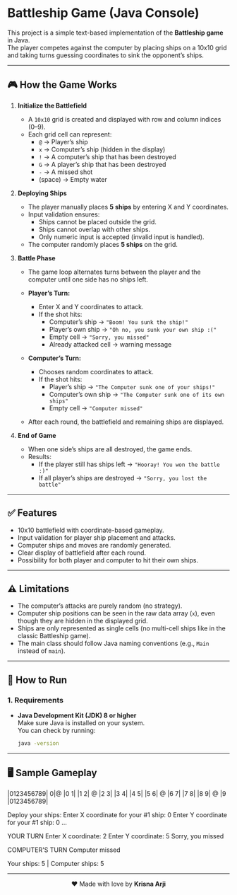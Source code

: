 # Battleship Game (Java Console)

This project is a simple text-based implementation of the **Battleship game** in Java.  
The player competes against the computer by placing ships on a 10x10 grid and taking turns guessing coordinates to sink the opponent’s ships.

---

## 🎮 How the Game Works

1. **Initialize the Battlefield**
   - A `10x10` grid is created and displayed with row and column indices (0–9).
   - Each grid cell can represent:
     - `@` → Player’s ship  
     - `x` → Computer’s ship (hidden in the display)  
     - `!` → A computer’s ship that has been destroyed  
     - `G` → A player’s ship that has been destroyed  
     - `-` → A missed shot  
     - (space) → Empty water

2. **Deploying Ships**
   - The player manually places **5 ships** by entering X and Y coordinates.
   - Input validation ensures:
     - Ships cannot be placed outside the grid.
     - Ships cannot overlap with other ships.
     - Only numeric input is accepted (invalid input is handled).
   - The computer randomly places **5 ships** on the grid.

3. **Battle Phase**
   - The game loop alternates turns between the player and the computer until one side has no ships left.
   - **Player’s Turn:**
     - Enter X and Y coordinates to attack.
     - If the shot hits:
       - Computer’s ship → `"Boom! You sunk the ship!"`  
       - Player’s own ship → `"Oh no, you sunk your own ship :("`  
       - Empty cell → `"Sorry, you missed"`  
       - Already attacked cell → warning message  
   - **Computer’s Turn:**
     - Chooses random coordinates to attack.
     - If the shot hits:
       - Player’s ship → `"The Computer sunk one of your ships!"`  
       - Computer’s own ship → `"The Computer sunk one of its own ships"`  
       - Empty cell → `"Computer missed"`

   - After each round, the battlefield and remaining ships are displayed.

4. **End of Game**
   - When one side’s ships are all destroyed, the game ends.
   - Results:
     - If the player still has ships left → `"Hooray! You won the battle :)"`  
     - If all player’s ships are destroyed → `"Sorry, you lost the battle"`

---

## ✅ Features
- 10x10 battlefield with coordinate-based gameplay.  
- Input validation for player ship placement and attacks.  
- Computer ships and moves are randomly generated.  
- Clear display of battlefield after each round.  
- Possibility for both player and computer to hit their own ships.  

---

## ⚠️ Limitations
- The computer’s attacks are purely random (no strategy).  
- Computer ship positions can be seen in the raw data array (`x`), even though they are hidden in the displayed grid.  
- Ships are only represented as single cells (no multi-cell ships like in the classic Battleship game).  
- The main class should follow Java naming conventions (e.g., `Main` instead of `main`).  

---

## 🚀 How to Run

### 1. Requirements
- **Java Development Kit (JDK) 8 or higher**  
  Make sure Java is installed on your system.  
  You can check by running:
  ```bash
  java -version

---

## 🖥️ Sample Gameplay

 |0123456789|
0|@         |0
1|          |1
2|    @     |2
3|          |3
4|          |4
5|          |5
6|   @      |6
7|          |7
8|          |8
9|     @    |9
 |0123456789|

Deploy your ships:
Enter X coordinate for your #1 ship: 0
Enter Y coordinate for your #1 ship: 0
...

YOUR TURN
Enter X coordinate: 2
Enter Y coordinate: 5
Sorry, you missed

COMPUTER'S TURN
Computer missed

Your ships: 5 | Computer ships: 5

---

<p align="center">❤️ Made with love by <b>Krisna Arji</b></p>
